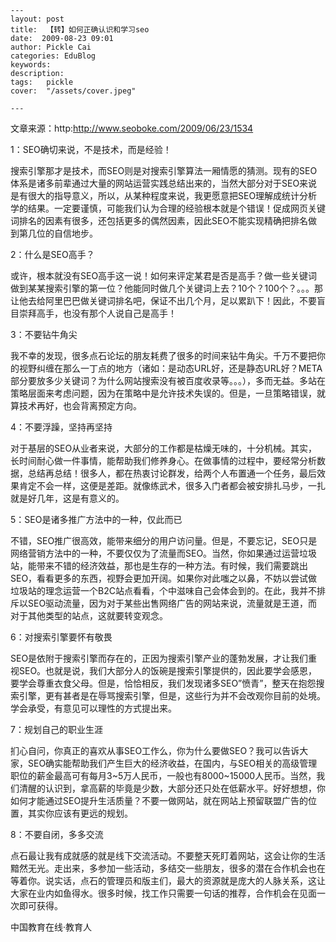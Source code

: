 
    ---
    layout: post  
    title:  【转】如何正确认识和学习seo  
    date:  2009-08-23 09:01  
    author: Pickle Cai  
    categories: EduBlog  
    keywords: 
    description:   
    tags:	pickle   
    cover:  "/assets/cover.jpeg"  

    ---  
    
文章来源：http:http://www.seoboke.com/2009/06/23/1534



 



1：SEO确切来说，不是技术，而是经验！ 



搜索引擎那才是技术，而SEO则是对搜索引擎算法一厢情愿的猜测。现有的SEO体系是诸多前辈通过大量的网站运营实践总结出来的，当然大部分对于SEO来说是有很大的指导意义，所以，从某种程度来说，我更愿意把SEO理解成统计分析学的结果。一定要谨慎，可能我们认为合理的经验根本就是个错误！促成网页关键词排名的因素有很多，还包括更多的偶然因素，因此SEO不能实现精确把排名做到第几位的自信地步。 



2：什么是SEO高手？ 



或许，根本就没有SEO高手这一说！如何来评定某君是否是高手？做一些关键词做到某某搜索引擎的第一位？他能同时做几个关键词上去？10个？100个？。。。那让他去给阿里巴巴做关键词排名吧，保证不出几个月，足以累趴下！因此，不要盲目崇拜高手，也没有那个人说自己是高手！ 



3：不要钻牛角尖 



我不幸的发现，很多点石论坛的朋友耗费了很多的时间来钻牛角尖。千万不要把你的视野纠缠在那么一丁点的地方（诸如：是动态URL好，还是静态URL好？META部分要放多少关键词？为什么网站搜索没有被百度收录等。。。），多而无益。多站在策略层面来考虑问题，因为在策略中是允许技术失误的。但是，一旦策略错误，就算技术再好，也会背离预定方向。 



4：不要浮躁，坚持再坚持 



对于基层的SEO从业者来说，大部分的工作都是枯燥无味的，十分机械。其实，长时间耐心做一件事情，能帮助我们修养身心。在做事情的过程中，要经常分析数据，总结再总结！很多人，都在热衷讨论群发，给两个人布置通一个任务，最后效果肯定不会一样，这便是差距。就像练武术，很多入门者都会被安排扎马步，一扎就是好几年，这是有意义的。 



5：SEO是诸多推广方法中的一种，仅此而已 



不错，SEO推广很高效，能带来细分的用户访问量。但是，不要忘记，SEO只是网络营销方法中的一种，不要仅仅为了流量而SEO。当然，你如果通过运营垃圾站，能带来不错的经济效益，那也是生存的一种方法。有时候，我们需要跳出SEO，看看更多的东西，视野会更加开阔。如果你对此嗤之以鼻，不妨以尝试做垃圾站的理念运营一个B2C站点看看，个中滋味自己会体会到的。在此，我并不排斥以SEO驱动流量，因为对于某些出售网络广告的网站来说，流量就是王道，而对于其他类型的站点，这就要转变观念。 



6：对搜索引擎要怀有敬畏 



SEO是依附于搜索引擎而存在的，正因为搜索引擎产业的蓬勃发展，才让我们重视SEO。也就是说，我们大部分人的饭碗是搜索引擎提供的，因此要学会感恩，要学会尊重衣食父母。但是，恰恰相反，我们发现诸多SEO”愤青”，整天在抱怨搜索引擎，更有甚者是在辱骂搜索引擎，但是，这些行为并不会改观你目前的处境。学会承受，有意见可以理性的方式提出来。 



7：规划自己的职业生涯 



扪心自问，你真正的喜欢从事SEO工作么，你为什么要做SEO？我可以告诉大家，SEO确实能帮助我们产生巨大的经济收益，在国内，与SEO相关的高级管理职位的薪金最高可有每月3~5万人民币，一般也有8000~15000人民币。当然，我们清醒的认识到，拿高薪的毕竟是少数，大部分还只处在低薪水平。好好想想，你如何才能通过SEO提升生活质量？不要一做网站，就在网站上预留联盟广告的位置，其实你应该有更远的规划。 



8：不要自闭，多多交流 



点石最让我有成就感的就是线下交流活动。不要整天死盯着网站，这会让你的生活黯然无光。走出来，多参加一些活动，多结交一些朋友，很多的潜在合作机会也在等着你。说实话，点石的管理员和版主们，最大的资源就是庞大的人脉关系，这让大家在业内如鱼得水。很多时候，找工作只需要一句话的推荐，合作机会在见面一次即可获得。



 



		    
 中国教育在线·教育人

